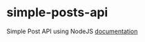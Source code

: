# simple-posts-api
Simple Post API using NodeJS <a href="https://github.com/meduardaqb/simple-posts-api/wiki/DOCUMENTATION">documentation</a> 
